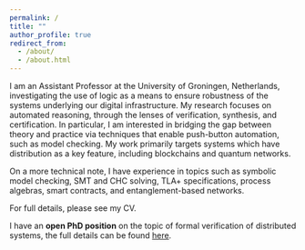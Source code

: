 ```yaml
---
permalink: /
title: ""
author_profile: true
redirect_from: 
  - /about/
  - /about.html
---
```


I am an Assistant Professor at the University of Groningen, Netherlands, investigating the use of logic as a means to ensure robustness of the systems underlying our digital infrastructure. My research focuses on automated reasoning, through the lenses of verification, synthesis, and certification. In particular, I am interested in bridging the gap between theory and practice via techniques that enable push-button automation, such as model checking. My work primarily targets systems which have distribution as a key feature, including blockchains and quantum networks.

On a more technical note, I have experience in topics such as symbolic model checking, SMT and CHC solving, TLA+ specifications, process algebras, smart contracts, and entanglement-based networks.

For full details, please see my CV.

I have an **open PhD position** on the topic of formal verification of distributed systems, the full details can be found [here].

[here]: https://rodrigo7491.github.io/files/phd_position_ad.pdf